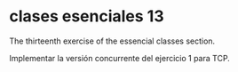 # clases esenciales 13

The thirteenth exercise of the essencial classes section.


Implementar la versión concurrente del ejercicio 1 para TCP.